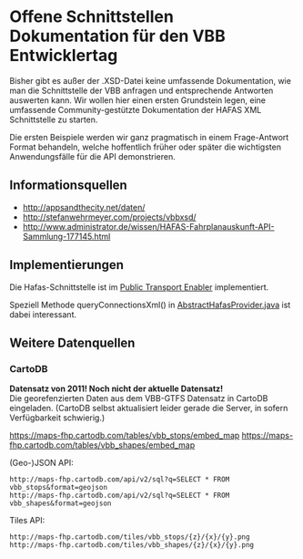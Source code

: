 Offene Schnittstellen Dokumentation für den VBB Entwicklertag
==============

Bisher gibt es außer der .XSD-Datei keine umfassende Dokumentation, wie man die Schnittstelle der VBB anfragen und entsprechende Antworten auswerten kann.
Wir wollen hier einen ersten Grundstein legen, eine umfassende Community-gestützte Dokumentation der HAFAS XML Schnittstelle zu starten.

Die ersten Beispiele werden wir ganz pragmatisch in einem Frage-Antwort Format behandeln, welche hoffentlich früher oder später die wichtigsten Anwendungsfälle für die API demonstrieren.


## Informationsquellen

* http://appsandthecity.net/daten/
* http://stefanwehrmeyer.com/projects/vbbxsd/
* http://www.administrator.de/wissen/HAFAS-Fahrplanauskunft-API-Sammlung-177145.html

## Implementierungen

Die Hafas-Schnittstelle ist im [Public Transport Enabler](http://code.google.com/p/public-transport-enabler/) implementiert.

Speziell Methode queryConnectionsXml() in [AbstractHafasProvider.java](http://code.google.com/p/public-transport-enabler/source/browse/enabler/src/de/schildbach/pte/AbstractHafasProvider.java) ist dabei interessant.

## Weitere Datenquellen

### CartoDB

**Datensatz von 2011! Noch nicht der aktuelle Datensatz!**  
Die georefenzierten Daten aus dem VBB-GTFS Datensatz in CartoDB eingeladen. (CartoDB selbst aktualisiert leider gerade die Server, in sofern Verfügbarkeit schwierig.)

https://maps-fhp.cartodb.com/tables/vbb_stops/embed_map
https://maps-fhp.cartodb.com/tables/vbb_shapes/embed_map

(Geo-)JSON API:

    http://maps-fhp.cartodb.com/api/v2/sql?q=SELECT * FROM vbb_stops&format=geojson
    http://maps-fhp.cartodb.com/api/v2/sql?q=SELECT * FROM vbb_shapes&format=geojson

Tiles API:

    http://maps-fhp.cartodb.com/tiles/vbb_stops/{z}/{x}/{y}.png
    http://maps-fhp.cartodb.com/tiles/vbb_shapes/{z}/{x}/{y}.png



